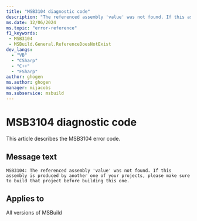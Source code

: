 ```yaml
---
title: "MSB3104 diagnostic code"
description: "The referenced assembly 'value' was not found. If this assembly is produced by another one of your projects, please make sure to build that project before building this one."
ms.date: 12/06/2024
ms.topic: "error-reference"
f1_keywords:
 - MSB3104
 - MSBuild.General.ReferenceDoesNotExist
dev_langs:
  - "VB"
  - "CSharp"
  - "C++"
  - "FSharp"
author: ghogen
ms.author: ghogen
manager: mijacobs
ms.subservice: msbuild
---
```


# MSB3104 diagnostic code

<!-- :::ErrorDefinitionDescription::: -->
<!-- :::editable-content name="introDescription"::: -->
This article describes the MSB3104 error code.
<!-- :::editable-content-end::: -->

## Message text

`MSB3104: The referenced assembly 'value' was not found. If this assembly is produced by another one of your projects, please make sure to build that project before building this one.`

<!-- :::editable-content name="postOutputDescription"::: -->
<!--
{StrBegin="MSB3104: "}
-->
<!-- :::editable-content-end::: -->
<!-- :::ErrorDefinitionDescription-end::: -->

## Applies to

All versions of MSBuild
